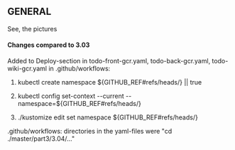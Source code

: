 <h2>GENERAL</h2>

See, the pictures


<h4>Changes compared to 3.03</h4>

Added to Deploy-section in todo-front-gcr.yaml, todo-back-gcr.yaml, todo-wiki-gcr.yaml in .github/workflows:

1) kubectl create namespace ${GITHUB_REF#refs/heads/} || true

2) kubectl config set-context --current --namespace=${GITHUB_REF#refs/heads/}

3) ./kustomize edit set namespace ${GITHUB_REF#refs/heads/} 

.github/workflows: directories in the yaml-files were  "cd ./master/part3/3.04/..."


